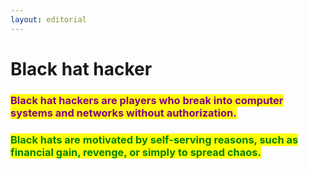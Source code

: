 ```yaml
---
layout: editorial
---
```


# Black hat hacker

###

### <mark style="color:purple;">Black hat hackers are players who break into computer systems and networks without authorization.</mark>&#x20;



### <mark style="color:green;">Black hats are motivated by self-serving reasons, such as financial gain, revenge, or simply to spread chaos.</mark>&#x20;

###
